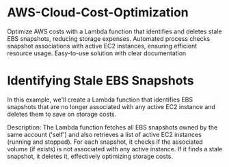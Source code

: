 # AWS-Cloud-Cost-Optimization
Optimize AWS costs with a Lambda function that identifies and deletes stale EBS snapshots, reducing storage expenses. Automated process checks snapshot associations with active EC2 instances, ensuring efficient resource usage. Easy-to-use solution with clear documentation

# Identifying Stale EBS Snapshots
In this example, we'll create a Lambda function that identifies EBS snapshots that are no longer associated with any active EC2 instance and deletes them to save on storage costs.

Description:
The Lambda function fetches all EBS snapshots owned by the same account ('self') and also retrieves a list of active EC2 instances (running and stopped). For each snapshot, it checks if the associated volume (if exists) is not associated with any active instance. If it finds a stale snapshot, it deletes it, effectively optimizing storage costs.
